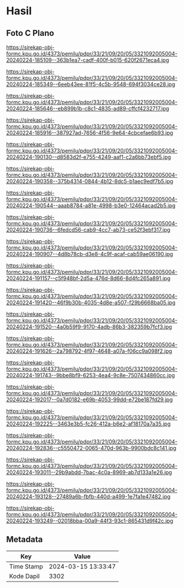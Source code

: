 # Hasil

## Foto C Plano

https://sirekap-obj-formc.kpu.go.id/4373/pemilu/pdpr/33/21/09/20/05/3321092005004-20240224-185109--363b1ea7-cadf-400f-b015-620f2671eca4.jpg

https://sirekap-obj-formc.kpu.go.id/4373/pemilu/pdpr/33/21/09/20/05/3321092005004-20240224-185349--6eeb43ee-81f5-4c5b-9548-694f3034ce28.jpg

https://sirekap-obj-formc.kpu.go.id/4373/pemilu/pdpr/33/21/09/20/05/3321092005004-20240224-185646--eb899b1b-c8c1-4835-ad89-cffcf4232717.jpg

https://sirekap-obj-formc.kpu.go.id/4373/pemilu/pdpr/33/21/09/20/05/3321092005004-20240224-185916--387927ad-7656-4f56-9e64-4cbcefae6b93.jpg

https://sirekap-obj-formc.kpu.go.id/4373/pemilu/pdpr/33/21/09/20/05/3321092005004-20240224-190130--d8583d2f-e755-4249-aaf1-c2a6bb73ebf5.jpg

https://sirekap-obj-formc.kpu.go.id/4373/pemilu/pdpr/33/21/09/20/05/3321092005004-20240224-190358--375b4314-0844-4b12-8dc5-b1aec9edf7b5.jpg

https://sirekap-obj-formc.kpu.go.id/4373/pemilu/pdpr/33/21/09/20/05/3321092005004-20240224-190544--aaab8784-a81e-4998-b3e0-12464acad2b5.jpg

https://sirekap-obj-formc.kpu.go.id/4373/pemilu/pdpr/33/21/09/20/05/3321092005004-20240224-190736--6fedcd56-cab9-4cc7-ab73-ce52f3ebf317.jpg

https://sirekap-obj-formc.kpu.go.id/4373/pemilu/pdpr/33/21/09/20/05/3321092005004-20240224-190907--4d8b78cb-d3e8-4c9f-acaf-cab59ae06190.jpg

https://sirekap-obj-formc.kpu.go.id/4373/pemilu/pdpr/33/21/09/20/05/3321092005004-20240224-191157--c5f948bf-2d5a-476d-8d66-8d4fc265a891.jpg

https://sirekap-obj-formc.kpu.go.id/4373/pemilu/pdpr/33/21/09/20/05/3321092005004-20240224-191420--46f9b30b-4035-4d8e-a507-f29b6668ba05.jpg

https://sirekap-obj-formc.kpu.go.id/4373/pemilu/pdpr/33/21/09/20/05/3321092005004-20240224-191520--4a0b59f9-9170-4adb-86b3-382359b7fcf3.jpg

https://sirekap-obj-formc.kpu.go.id/4373/pemilu/pdpr/33/21/09/20/05/3321092005004-20240224-191626--2a798792-4f97-4648-a07a-f06cc9a098f2.jpg

https://sirekap-obj-formc.kpu.go.id/4373/pemilu/pdpr/33/21/09/20/05/3321092005004-20240224-191743--9bbe8bf9-6253-4ea4-9c8e-7507434860cc.jpg

https://sirekap-obj-formc.kpu.go.id/4373/pemilu/pdpr/33/21/09/20/05/3321092005004-20240224-192017--0a7d0182-e69b-4053-99dd-e72be187fd29.jpg

https://sirekap-obj-formc.kpu.go.id/4373/pemilu/pdpr/33/21/09/20/05/3321092005004-20240224-192225--3463e3b5-fc26-412a-b6e2-af18170a7a35.jpg

https://sirekap-obj-formc.kpu.go.id/4373/pemilu/pdpr/33/21/09/20/05/3321092005004-20240224-192836--c5550472-0065-470d-963b-9900bdc8c141.jpg

https://sirekap-obj-formc.kpu.go.id/4373/pemilu/pdpr/33/21/09/20/05/3321092005004-20240224-193011--29b9abdd-7bac-4c0a-8969-ab7d133a1e26.jpg

https://sirekap-obj-formc.kpu.go.id/4373/pemilu/pdpr/33/21/09/20/05/3321092005004-20240224-193128--27489a6b-fbfb-440d-a499-1e7fa1e47482.jpg

https://sirekap-obj-formc.kpu.go.id/4373/pemilu/pdpr/33/21/09/20/05/3321092005004-20240224-193249--02018bba-00a9-44f3-93c1-865431d9f42c.jpg


## Metadata

| Key        | Value               |
| ---------- | ------------------- |
| Time Stamp | 2024-03-15 13:33:47 |
| Kode Dapil | 3302                |



